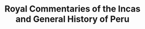 ---
id: 53c1c16b2878cbfa
full_citation: 'Vega, Garcilaso de la. _Royal Commentaries of the Incas and General History of Peru_. Translated by Harold V. Livermore. Edited by Karen Spalding. Indianapolis: Hackett, 2006.'
casual_citation: 'Garcilaso de la Vega, _Royal Commentaries of the Incas and General History of Peru_, Abridged, translated by Harold V. Livermore, with an introduction by Karen Spalding (2006 [1609]).'
title: 'Royal Commentaries of the Incas and General History of Peru'
authors: 
    - 35ed40222ae7495a
editors: 
    - be5491ce5320bb0f
translators: 
    - ccfcdeef03dc4bff
original_publication_year: 1609
has_cover_image: false
oclc: 69021023
amzn: 0872208435
isbn: 9780872208438
---